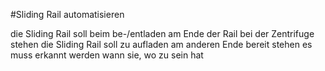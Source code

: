 #Sliding Rail automatisieren 

die Sliding Rail soll beim be-/entladen am Ende der Rail bei der Zentrifuge stehen
die Sliding Rail soll zu aufladen am anderen Ende bereit stehen
es muss erkannt werden wann sie, wo zu sein hat
